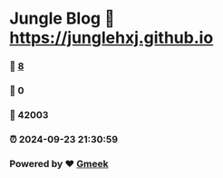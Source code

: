 # Jungle Blog :link: https://junglehxj.github.io 
### :page_facing_up: [8](https://junglehxj.github.io/tag.html) 
### :speech_balloon: 0 
### :hibiscus: 42003 
### :alarm_clock: 2024-09-23 21:30:59 
### Powered by :heart: [Gmeek](https://github.com/Meekdai/Gmeek)
